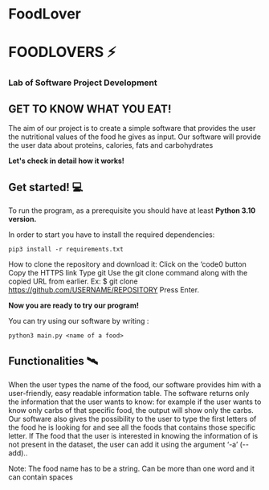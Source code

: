 # FoodLover
# FOODLOVERS  ⚡

### Lab of Software Project Development 
## GET TO KNOW WHAT YOU EAT! 

The aim of our project is to create a simple software that provides the user the nutritional values of the food he gives as input. 
Our software will provide the user data about proteins, calories, fats and carbohydrates


**Let's check in detail how it works!**

## Get started! 💻
To run the program, as a prerequisite you should have at least **Python 3.10 version.**

In order to start you have to install the required dependencies: 
```
pip3 install -r requirements.txt
```
How to clone the repository and download it: 
Click on the ‘code0 button
Copy the HTTPS link 
Type git Use the git clone command along with the copied URL from earlier.
Ex: $ git clone https://github.com/USERNAME/REPOSITORY
Press Enter.

**Now you are ready to try our program!**

You can try using our software by writing :

```
python3 main.py <name of a food>

```


## Functionalities 🛰

When the user types the name of the food,  our software provides him with a user-friendly, easy readable information table. The software returns only the information that the user wants to know: for example if the user wants to know only carbs of that specific food, the output will show only the carbs.
Our software also gives the possibility to the user to type the first letters of the food he is looking for and see all the foods that contains those specific letter.
If The food that the user is interested in knowing the information of is not present in the dataset, the user can add it using the argument ‘-a’ (--add).. 

Note: The food name has to be a string. Can be more than one word and it can contain spaces

